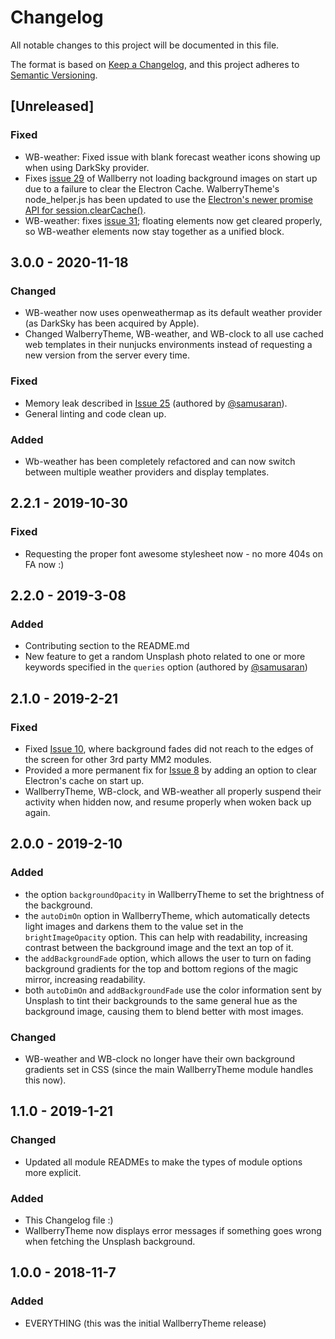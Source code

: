 # Changelog
All notable changes to this project will be documented in this file.

The format is based on [Keep a Changelog](https://keepachangelog.com/en/1.0.0/),
and this project adheres to [Semantic Versioning](https://semver.org/spec/v2.0.0.html).

## [Unreleased]
### Fixed
- WB-weather: Fixed issue with blank forecast weather icons showing up when using DarkSky provider.
- Fixes [issue 29](https://github.com/delightedCrow/WallberryTheme/issues/29) of Wallberry not loading background images on start up due to a failure to clear the Electron Cache. WalberryTheme's node_helper.js has been updated to use the [Electron's newer promise API for session.clearCache()](https://github.com/electron/electron/pull/17185).
- WB-weather: fixes [issue 31](https://github.com/delightedCrow/WallberryTheme/issues/31); floating elements now get cleared properly, so WB-weather elements now stay together as a unified block.

## 3.0.0 - 2020-11-18
### Changed
- WB-weather now uses openweathermap as its default weather provider (as DarkSky has been acquired by Apple).
- Changed WalberryTheme, WB-weather, and WB-clock to all use cached web templates in their nunjucks environments instead of requesting a new version from the server every time.

### Fixed
- Memory leak described in [Issue 25](https://github.com/delightedCrow/WallberryTheme/issues/25) (authored by [@samusaran](https://github.com/samusaran)).
- General linting and code clean up.

### Added
- Wb-weather has been completely refactored and can now switch between multiple weather providers and display templates.

## 2.2.1 - 2019-10-30
### Fixed
- Requesting the proper font awesome stylesheet now - no more 404s on FA now :)

## 2.2.0 - 2019-3-08
### Added
- Contributing section to the README.md
- New feature to get a random Unsplash photo related to one or more keywords specified in the `queries` option (authored by [@samusaran](https://github.com/samusaran))

## 2.1.0 - 2019-2-21
### Fixed
- Fixed [Issue 10](https://github.com/delightedCrow/WallberryTheme/issues/10), where background fades did not reach to the edges of the screen for other 3rd party MM2 modules.
- Provided a more permanent fix for [Issue 8](https://github.com/delightedCrow/WallberryTheme/issues/8) by adding an option to clear Electron's cache on start up.
- WallberryTheme, WB-clock, and WB-weather all properly suspend their activity when hidden now, and resume properly when woken back up again.

## 2.0.0 - 2019-2-10
### Added
- the option `backgroundOpacity` in WallberryTheme to set the brightness of the background.
- the `autoDimOn` option in WallberryTheme, which automatically detects light images and darkens them to the value set in the `brightImageOpacity` option. This can help with readability, increasing contrast between the background image and the text an top of it.
- the `addBackgroundFade` option, which allows the user to turn on fading background gradients for the top and bottom regions of the magic mirror, increasing readability.
- both `autoDimOn` and `addBackgroundFade` use the color information sent by Unsplash to tint their backgrounds to the same general hue as the background image, causing them to blend better with most images.

### Changed
- WB-weather and WB-clock no longer have their own background gradients set in CSS (since the main WallberryTheme module handles this now).

## 1.1.0 - 2019-1-21
### Changed
- Updated all module READMEs to make the types of module options more explicit.

### Added
- This Changelog file :)
- WallberryTheme now displays error messages if something goes wrong when fetching the Unsplash background.

## 1.0.0 - 2018-11-7
### Added
- EVERYTHING (this was the initial WallberryTheme release)
